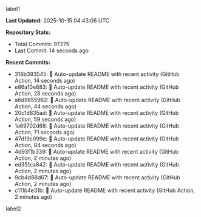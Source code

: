 
label1 
<!-- ACTIVITY_START -->
**Last Updated:** 2025-10-15 04:43:06 UTC

**Repository Stats:**
- Total Commits: 97275
- Last Commit: 14 seconds ago

**Recent Commits:**
- 318b393545: 🤖 Auto-update README with recent activity (GitHub Action, 14 seconds ago)
- e86a10e883: 🤖 Auto-update README with recent activity (GitHub Action, 28 seconds ago)
- a6d9855962: 🤖 Auto-update README with recent activity (GitHub Action, 44 seconds ago)
- 20c1d835ad: 🤖 Auto-update README with recent activity (GitHub Action, 59 seconds ago)
- 1a69702d68: 🤖 Auto-update README with recent activity (GitHub Action, 71 seconds ago)
- 47d19c099e: 🤖 Auto-update README with recent activity (GitHub Action, 84 seconds ago)
- 4d93f1b339: 🤖 Auto-update README with recent activity (GitHub Action, 2 minutes ago)
- ed351ca842: 🤖 Auto-update README with recent activity (GitHub Action, 2 minutes ago)
- 9cb4d88d67: 🤖 Auto-update README with recent activity (GitHub Action, 2 minutes ago)
- c111b4e31b: 🤖 Auto-update README with recent activity (GitHub Action, 2 minutes ago)
<!-- ACTIVITY_END -->

label2
